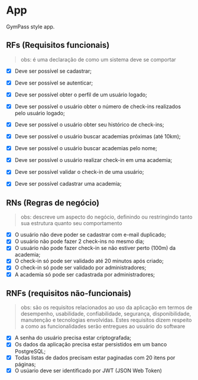 # App

GymPass style app.

## RFs (Requisitos funcionais) 
> obs: é uma declaração de como um sistema deve se comportar

- [x] Deve ser possível se cadastrar;
- [x] Deve ser possível se autenticar;
- [x] Deve ser possível obter o perfil de um usuário logado;
- [x] Deve ser possível o usuário obter o número de check-ins realizados pelo usuário logado;
- [x] Deve ser possível o usuário obter seu histórico de check-ins;
- [x] Deve ser possível o usuário buscar academias próximas (até 10km);
- [x] Deve ser possível o usuário buscar academias pelo nome;
- [x] Deve ser possível o usuário realizar check-in em uma academia;
- [x] Deve ser possível validar o check-in de uma usuário;
- [x] Deve ser possível cadastrar uma academia;


## RNs (Regras de negócio)
> obs: descreve um aspecto do negócio, definindo ou restringindo tanto sua estrutura quanto seu comportamento

- [x] O usuário não deve poder se cadastrar com e-mail duplicado;
- [x] O usuário não pode fazer 2 check-ins no mesmo dia;
- [x] O usuário não pode fazer check-in se não estiver perto (100m) da academia;
- [x] O check-in só pode ser validado até 20 minutos após criado;
- [x] O check-in só pode ser validado por administradores;
- [x] A academia só pode ser cadastrada por administradores;

## RNFs (requisitos não-funcionais)
> obs:  são os requisitos relacionados ao uso da aplicação em termos de desempenho, usabilidade, confiabilidade, segurança, disponibilidade, manutenção e tecnologias envolvidas. Estes requisitos dizem respeito a como as funcionalidades serão entregues ao usuário do software

- [x] A senha do usuário precisa estar criptografada;
- [x] Os dados da aplicação precisa estar persistidos em um banco PostgreSQL;
- [x] Todas listas de dados precisam estar paginadas com 20 itens por páginas;
- [x] O usúario deve ser identificado por JWT (JSON Web Token)
